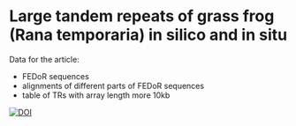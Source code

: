 # Large tandem repeats of grass frog (Rana temporaria) in silico and in situ
Data for the article:
- FEDoR sequences
- alignments of different parts of FEDoR sequences
- table of TRs with array length more 10kb

[![DOI](https://zenodo.org/badge/DOI/10.5281/zenodo.15251988.svg)](https://doi.org/10.5281/zenodo.15251988)
